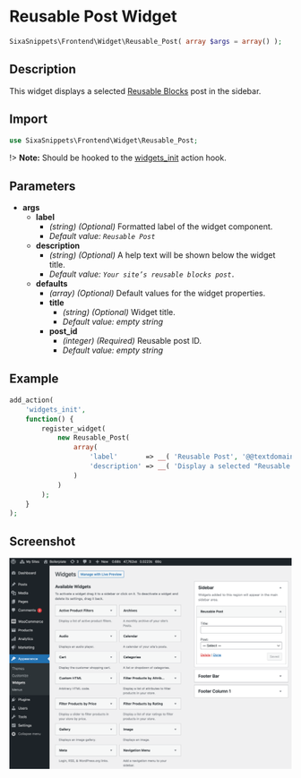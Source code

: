 # Reusable Post Widget

```php
SixaSnippets\Frontend\Widget\Reusable_Post( array $args = array() );
```

## Description

This widget displays a selected [Reusable Blocks](https://wordpress.org/news/2021/02/gutenberg-tutorial-reusable-blocks/) post in the sidebar.

## Import

```php 
use SixaSnippets\Frontend\Widget\Reusable_Post;
```

!> **Note:** Should be hooked to the [widgets_init](http://developer.wordpress.org/reference/hooks/widgets_init/) action hook.

## Parameters

- **args**
    - **label**
        - *(string) (Optional)* Formatted label of the widget component.
		- *Default value: `Reusable Post`*
	- **description**
        - *(string) (Optional)* A help text will be shown below the widget title.
		- *Default value: `Your site’s reusable blocks post.`*
	- **defaults**
		- *(array) (Optional)* Default values for the widget properties.
		- **title**
			- *(string) (Optional)* Widget title.
			- *Default value: empty string*
		- **post_id**
			- *(integer) (Required)* Reusable post ID.
			- *Default value: empty string*

## Example

```php
add_action(
	'widgets_init',
	function() {
		register_widget(
			new Reusable_Post(
				array(
					'label'       => __( 'Reusable Post', '@@textdomain' ),
					'description' => __( 'Display a selected "Reusable Blocks" post in your sidebar.', '@@textdomain' ),
				)
			)
		);
	}
);
```

## Screenshot

![](../../assets/reusable-post-widget.png ':size=30%')